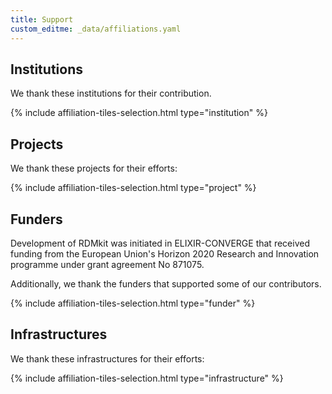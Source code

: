 ```yaml
---
title: Support
custom_editme: _data/affiliations.yaml
---
```


<!--- TODO: Check this information ---> 

## Institutions

We thank these institutions for their contribution.

{% include affiliation-tiles-selection.html type="institution" %}

## Projects

We thank these projects for their efforts:

{% include affiliation-tiles-selection.html type="project" %}

## Funders

Development of RDMkit was initiated in ELIXIR-CONVERGE that received funding from the European Union's Horizon 2020 Research and Innovation programme under grant agreement No 871075. 

Additionally, we thank the funders that supported some of our contributors.

{% include affiliation-tiles-selection.html type="funder" %}

## Infrastructures

We thank these infrastructures for their efforts:

{% include affiliation-tiles-selection.html type="infrastructure" %}

